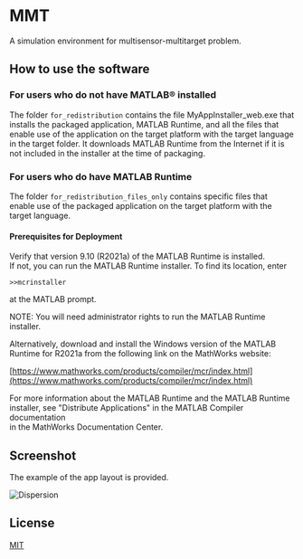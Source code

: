 # MMT
A simulation environment for multisensor-multitarget problem.

## How to use the software

### For users who do not have MATLAB® installed
 
The folder  ```for_redistribution``` contains the file MyAppInstaller_web.exe that installs the packaged application, MATLAB Runtime, and all the files that enable use of the application on the target platform with the target language in the target folder. It downloads MATLAB Runtime from the Internet if it is not included in the installer at the time of packaging.

### For users who do have MATLAB Runtime
   
The folder ```for_redistribution_files_only``` contains specific files that enable use of the packaged application on the target platform with the target language.

#### Prerequisites for Deployment 

Verify that version 9.10 (R2021a) of the MATLAB Runtime is installed.   
If not, you can run the MATLAB Runtime installer.
To find its location, enter
  
    >>mcrinstaller
      
at the MATLAB prompt.

NOTE: You will need administrator rights to run the MATLAB Runtime installer. 

Alternatively, download and install the Windows version of the MATLAB Runtime for R2021a 
from the following link on the MathWorks website:

[https://www.mathworks.com/products/compiler/mcr/index.html](https://www.mathworks.com/products/compiler/mcr/index.html)
   
For more information about the MATLAB Runtime and the MATLAB Runtime installer, see 
"Distribute Applications" in the MATLAB Compiler documentation  
in the MathWorks Documentation Center.

## Screenshot

The example of the app layout is provided.

![Dispersion](https://user-images.githubusercontent.com/61468945/119405628-399ea700-bcea-11eb-996f-0b703fb07d41.png)

## License

[MIT](https://choosealicense.com/licenses/mit/)

